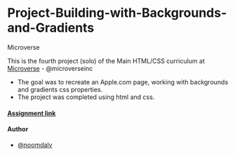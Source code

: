 # Project-Building-with-Backgrounds-and-Gradients
Microverse

This is the fourth project (solo) of the Main HTML/CSS curriculum at [Microverse](https://www.microverse.org/) - @microverseinc
* The goal was to recreate an Apple.com page, working with backgrounds and gradients css properties.
* The project was completed using html and css.

#### [Assignment link](https://www.theodinproject.com/courses/html5-and-css3/lessons/building-with-backgrounds-and-gradients)

#### Author

* [@noomdalv](https://github.com/noomdalv/)

